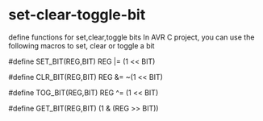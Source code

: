 # set-clear-toggle-bit
define functions for set,clear,toggle bits
In AVR C project, you can use the following macros to set, clear or toggle a bit

#define SET_BIT(REG,BIT)            REG |=  (1 << BIT)

#define CLR_BIT(REG,BIT)            REG &= ~(1 << BIT)

#define TOG_BIT(REG,BIT)            REG ^=  (1 << BIT)

#define GET_BIT(REG,BIT)             (1 & (REG >> BIT))
